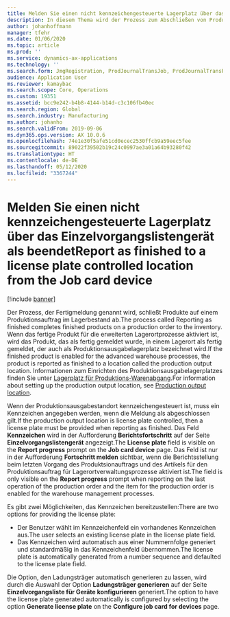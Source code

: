 ```yaml
---
title: Melden Sie einen nicht kennzeichengesteuerte Lagerplatz über das Einzelvorgangslistengerät als beendet
description: In diesem Thema wird der Prozess zum Abschließen von Produkten auf einem Produktionsauftrag im Bestand beschrieben, wenn ein Lagerplatz kennzeichengesteuert ist.
author: johanhoffmann
manager: tfehr
ms.date: 01/06/2020
ms.topic: article
ms.prod: ''
ms.service: dynamics-ax-applications
ms.technology: ''
ms.search.form: JmgRegistration, ProdJournalTransJob, ProdJournalTransRoute, ProdParmReportFinished
audience: Application User
ms.reviewer: kamaybac
ms.search.scope: Core, Operations
ms.custom: 19351
ms.assetid: bcc9e242-b4b8-4144-b14d-c3c106fb40ec
ms.search.region: Global
ms.search.industry: Manufacturing
ms.author: johanho
ms.search.validFrom: 2019-09-06
ms.dyn365.ops.version: AX 10.0.6
ms.openlocfilehash: 74e1e30f5afe51cd0ecec2530ffcb9a59eec5fee
ms.sourcegitcommit: 89022f39502b19c24c0997ae3a01a64b93280f42
ms.translationtype: HT
ms.contentlocale: de-DE
ms.lasthandoff: 05/12/2020
ms.locfileid: "3367244"
---
```

# <a name="report-as-finished-to-a-license-plate-controlled-location-from-the-job-card-device"></a><span data-ttu-id="6f65b-103">Melden Sie einen nicht kennzeichengesteuerte Lagerplatz über das Einzelvorgangslistengerät als beendet</span><span class="sxs-lookup"><span data-stu-id="6f65b-103">Report as finished to a license plate controlled location from the Job card device</span></span>

[!include [banner](../includes/banner.md)]

<span data-ttu-id="6f65b-104">Der Prozess, der Fertigmeldung genannt wird, schließt Produkte auf einem Produktionsauftrag im Lagerbestand ab.</span><span class="sxs-lookup"><span data-stu-id="6f65b-104">The process called Reporting as finished completes finished products on a production order to the inventory.</span></span> <span data-ttu-id="6f65b-105">Wenn das fertige Produkt für die erweiterten Lagerortprozesse aktiviert ist, wird das Produkt, das als fertig gemeldet wurde, in einem Lagerort als fertig gemeldet, der auch als Produktionsausgabelagerplatz bezeichnet wird.</span><span class="sxs-lookup"><span data-stu-id="6f65b-105">If the finished product is enabled for the advanced warehouse processes, the product is reported as finished to a location called the production output location.</span></span> <span data-ttu-id="6f65b-106">Informationen zum Einrichten des Produktionsausgabelagerplatzes finden Sie unter [Lagerplatz für Produktions-Warenabgang](https://docs.microsoft.com/dynamics365/unified-operations/supply-chain/production-control/production-output-location).</span><span class="sxs-lookup"><span data-stu-id="6f65b-106">For information about setting up the production output location, see [Production output location](https://docs.microsoft.com/dynamics365/unified-operations/supply-chain/production-control/production-output-location).</span></span>

<span data-ttu-id="6f65b-107">Wenn der Produktionsausgabestandort kennzeichengesteuert ist, muss ein Kennzeichen angegeben werden, wenn die Meldung als abgeschlossen gilt.</span><span class="sxs-lookup"><span data-stu-id="6f65b-107">If the production output location is license plate controlled, then a license plate must be provided when reporting as finished.</span></span> <span data-ttu-id="6f65b-108">Das Feld **Kennzeichen** wird in der Aufforderung **Berichtsfortschritt** auf der Seite **Einzelvorgangslistengerät** angezeigt.</span><span class="sxs-lookup"><span data-stu-id="6f65b-108">The **License plate** field is visible on the **Report progress** prompt on the **Job card device** page.</span></span> <span data-ttu-id="6f65b-109">Das Feld ist nur in der Aufforderung **Fortschritt melden** sichtbar, wenn die Berichtsstellung beim letzten Vorgang des Produktsionauftrags und des Artikels für den Produktionsauftrag für Lagerortverwaltungsprozesse aktiviert ist.</span><span class="sxs-lookup"><span data-stu-id="6f65b-109">The field is only visible on the **Report progress** prompt when reporting on the last operation of the production order and the item for the production order is enabled for the warehouse management processes.</span></span>

<span data-ttu-id="6f65b-110">Es gibt zwei Möglichkeiten, das Kennzeichen bereitzustellen:</span><span class="sxs-lookup"><span data-stu-id="6f65b-110">There are two options for providing the license plate:</span></span>

- <span data-ttu-id="6f65b-111">Der Benutzer wählt im Kennzeichenfeld ein vorhandenes Kennzeichen aus.</span><span class="sxs-lookup"><span data-stu-id="6f65b-111">The user selects an existing license plate in the license plate field.</span></span>
- <span data-ttu-id="6f65b-112">Das Kennzeichen wird automatisch aus einer Nummernfolge generiert und standardmäßig in das Kennzeichenfeld übernommen.</span><span class="sxs-lookup"><span data-stu-id="6f65b-112">The license plate is automatically generated from a number sequence and defaulted to the license plate field.</span></span>

<span data-ttu-id="6f65b-113">Die Option, den Ladungsträger automatisch generieren zu lassen, wird durch die Auswahl der Option **Ladungsträger generieren** auf der Seite **Einzelvorgangsliste für Geräte konfigurieren** generiert.</span><span class="sxs-lookup"><span data-stu-id="6f65b-113">The option to have the license plate generated automatically is configured by selecting the option **Generate license plate** on the **Configure job card for devices** page.</span></span>
